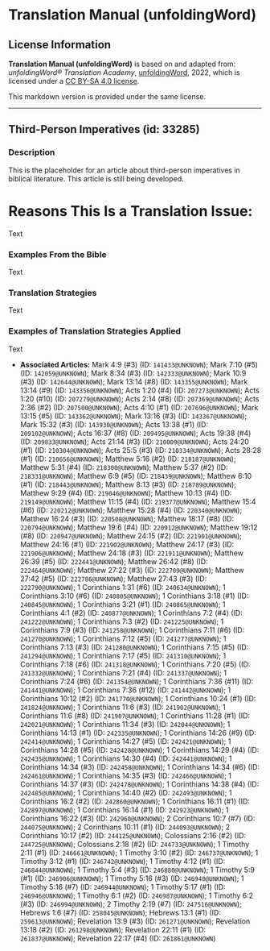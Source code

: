 # Translation Manual (unfoldingWord)

## License Information

**Translation Manual (unfoldingWord)** is based on and adapted from: _unfoldingWord® Translation Academy_, [unfoldingWord](https://unfoldingword.org/utw), 2022, which is licensed under a [CC BY-SA 4.0 license](https://creativecommons.org/licenses/by-sa/4.0/legalcode.en).

This markdown version is provided under the same license.



--------------------------------

## Third-Person Imperatives (id: 33285)

### Description

This is the placeholder for an article about third\-person imperatives in biblical literature. This article is still being developed.

Reasons This Is a Translation Issue:
====================================

Text

### Examples From the Bible

Text

### Translation Strategies

Text

### Examples of Translation Strategies Applied

Text

* **Associated Articles:** Mark 4:9 (#3) (ID: `141433@UNKNOWN`); Mark 7:10 (#5) (ID: `142059@UNKNOWN`); Mark 8:34 (#3) (ID: `142333@UNKNOWN`); Mark 10:9 (#3) (ID: `142644@UNKNOWN`); Mark 13:14 (#8) (ID: `143355@UNKNOWN`); Mark 13:14 (#9) (ID: `143356@UNKNOWN`); Acts 1:20 (#4) (ID: `207273@UNKNOWN`); Acts 1:20 (#10) (ID: `207279@UNKNOWN`); Acts 2:14 (#8) (ID: `207369@UNKNOWN`); Acts 2:36 (#2) (ID: `207500@UNKNOWN`); Acts 4:10 (#1) (ID: `207696@UNKNOWN`); Mark 13:15 (#5) (ID: `143362@UNKNOWN`); Mark 13:16 (#3) (ID: `143367@UNKNOWN`); Mark 15:32 (#3) (ID: `143930@UNKNOWN`); Acts 13:38 (#1) (ID: `209102@UNKNOWN`); Acts 16:37 (#8) (ID: `209495@UNKNOWN`); Acts 19:38 (#4) (ID: `209833@UNKNOWN`); Acts 21:14 (#3) (ID: `210009@UNKNOWN`); Acts 24:20 (#1) (ID: `210304@UNKNOWN`); Acts 25:5 (#3) (ID: `210334@UNKNOWN`); Acts 28:28 (#1) (ID: `210656@UNKNOWN`); Matthew 5:16 (#2) (ID: `218187@UNKNOWN`); Matthew 5:31 (#4) (ID: `218300@UNKNOWN`); Matthew 5:37 (#2) (ID: `218331@UNKNOWN`); Matthew 6:9 (#5) (ID: `218439@UNKNOWN`); Matthew 6:10 (#1) (ID: `218443@UNKNOWN`); Matthew 8:13 (#3) (ID: `218789@UNKNOWN`); Matthew 9:29 (#4) (ID: `219046@UNKNOWN`); Matthew 10:13 (#4) (ID: `219149@UNKNOWN`); Matthew 11:15 (#4) (ID: `219377@UNKNOWN`); Matthew 15:4 (#6) (ID: `220212@UNKNOWN`); Matthew 15:28 (#4) (ID: `220340@UNKNOWN`); Matthew 16:24 (#3) (ID: `220508@UNKNOWN`); Matthew 18:17 (#8) (ID: `220794@UNKNOWN`); Matthew 19:6 (#4) (ID: `220912@UNKNOWN`); Matthew 19:12 (#8) (ID: `220947@UNKNOWN`); Matthew 24:15 (#2) (ID: `221901@UNKNOWN`); Matthew 24:16 (#1) (ID: `221902@UNKNOWN`); Matthew 24:17 (#3) (ID: `221906@UNKNOWN`); Matthew 24:18 (#3) (ID: `221911@UNKNOWN`); Matthew 26:39 (#5) (ID: `222441@UNKNOWN`); Matthew 26:42 (#8) (ID: `222464@UNKNOWN`); Matthew 27:22 (#3) (ID: `222709@UNKNOWN`); Matthew 27:42 (#5) (ID: `222786@UNKNOWN`); Matthew 27:43 (#3) (ID: `222790@UNKNOWN`); 1 Corinthians 1:31 (#6) (ID: `240634@UNKNOWN`); 1 Corinthians 3:10 (#6) (ID: `240805@UNKNOWN`); 1 Corinthians 3:18 (#1) (ID: `240845@UNKNOWN`); 1 Corinthians 3:21 (#1) (ID: `240865@UNKNOWN`); 1 Corinthians 4:1 (#2) (ID: `240877@UNKNOWN`); 1 Corinthians 7:2 (#4) (ID: `241222@UNKNOWN`); 1 Corinthians 7:3 (#2) (ID: `241225@UNKNOWN`); 1 Corinthians 7:9 (#3) (ID: `241258@UNKNOWN`); 1 Corinthians 7:11 (#6) (ID: `241270@UNKNOWN`); 1 Corinthians 7:12 (#5) (ID: `241277@UNKNOWN`); 1 Corinthians 7:13 (#3) (ID: `241280@UNKNOWN`); 1 Corinthians 7:15 (#5) (ID: `241294@UNKNOWN`); 1 Corinthians 7:17 (#5) (ID: `241310@UNKNOWN`); 1 Corinthians 7:18 (#6) (ID: `241318@UNKNOWN`); 1 Corinthians 7:20 (#5) (ID: `241332@UNKNOWN`); 1 Corinthians 7:21 (#4) (ID: `241337@UNKNOWN`); 1 Corinthians 7:24 (#6) (ID: `241354@UNKNOWN`); 1 Corinthians 7:36 (#11) (ID: `241441@UNKNOWN`); 1 Corinthians 7:36 (#12) (ID: `241442@UNKNOWN`); 1 Corinthians 10:12 (#2) (ID: `241770@UNKNOWN`); 1 Corinthians 10:24 (#1) (ID: `241824@UNKNOWN`); 1 Corinthians 11:6 (#3) (ID: `241902@UNKNOWN`); 1 Corinthians 11:6 (#8) (ID: `241907@UNKNOWN`); 1 Corinthians 11:28 (#1) (ID: `242021@UNKNOWN`); 1 Corinthians 11:34 (#3) (ID: `242044@UNKNOWN`); 1 Corinthians 14:13 (#1) (ID: `242335@UNKNOWN`); 1 Corinthians 14:26 (#9) (ID: `242414@UNKNOWN`); 1 Corinthians 14:27 (#5) (ID: `242421@UNKNOWN`); 1 Corinthians 14:28 (#5) (ID: `242428@UNKNOWN`); 1 Corinthians 14:29 (#4) (ID: `242435@UNKNOWN`); 1 Corinthians 14:30 (#4) (ID: `242441@UNKNOWN`); 1 Corinthians 14:34 (#3) (ID: `242458@UNKNOWN`); 1 Corinthians 14:34 (#6) (ID: `242461@UNKNOWN`); 1 Corinthians 14:35 (#3) (ID: `242466@UNKNOWN`); 1 Corinthians 14:37 (#3) (ID: `242478@UNKNOWN`); 1 Corinthians 14:38 (#4) (ID: `242485@UNKNOWN`); 1 Corinthians 14:40 (#2) (ID: `242493@UNKNOWN`); 1 Corinthians 16:2 (#2) (ID: `242860@UNKNOWN`); 1 Corinthians 16:11 (#1) (ID: `242897@UNKNOWN`); 1 Corinthians 16:14 (#1) (ID: `242923@UNKNOWN`); 1 Corinthians 16:22 (#3) (ID: `242960@UNKNOWN`); 2 Corinthians 10:7 (#7) (ID: `244075@UNKNOWN`); 2 Corinthians 10:11 (#1) (ID: `244093@UNKNOWN`); 2 Corinthians 10:17 (#2) (ID: `244125@UNKNOWN`); Colossians 2:16 (#2) (ID: `244725@UNKNOWN`); Colossians 2:18 (#2) (ID: `244733@UNKNOWN`); 1 Timothy 2:11 (#1) (ID: `246661@UNKNOWN`); 1 Timothy 3:10 (#2) (ID: `246737@UNKNOWN`); 1 Timothy 3:12 (#1) (ID: `246742@UNKNOWN`); 1 Timothy 4:12 (#1) (ID: `246844@UNKNOWN`); 1 Timothy 5:4 (#3) (ID: `246880@UNKNOWN`); 1 Timothy 5:9 (#1) (ID: `246906@UNKNOWN`); 1 Timothy 5:16 (#3) (ID: `246940@UNKNOWN`); 1 Timothy 5:16 (#7) (ID: `246944@UNKNOWN`); 1 Timothy 5:17 (#1) (ID: `246946@UNKNOWN`); 1 Timothy 6:1 (#2) (ID: `246987@UNKNOWN`); 1 Timothy 6:2 (#3) (ID: `246994@UNKNOWN`); 2 Timothy 2:19 (#7) (ID: `247516@UNKNOWN`); Hebrews 1:6 (#7) (ID: `258045@UNKNOWN`); Hebrews 13:1 (#1) (ID: `259613@UNKNOWN`); Revelation 13:9 (#3) (ID: `261271@UNKNOWN`); Revelation 13:18 (#2) (ID: `261298@UNKNOWN`); Revelation 22:11 (#1) (ID: `261837@UNKNOWN`); Revelation 22:17 (#4) (ID: `261861@UNKNOWN`)

